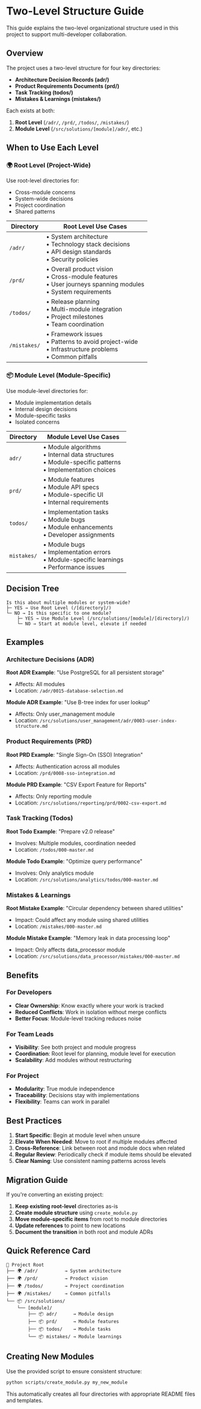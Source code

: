 # Two-Level Structure Guide

This guide explains the two-level organizational structure used in this project to support multi-developer collaboration.

## Overview

The project uses a two-level structure for four key directories:
- **Architecture Decision Records (adr/)**
- **Product Requirements Documents (prd/)**
- **Task Tracking (todos/)**
- **Mistakes & Learnings (mistakes/)**

Each exists at both:
1. **Root Level** (`/adr/`, `/prd/`, `/todos/`, `/mistakes/`)
2. **Module Level** (`/src/solutions/[module]/adr/`, etc.)

## When to Use Each Level

### 🌍 Root Level (Project-Wide)

Use root-level directories for:
- Cross-module concerns
- System-wide decisions
- Project coordination
- Shared patterns

| Directory | Root Level Use Cases |
|-----------|---------------------|
| `/adr/` | • System architecture<br>• Technology stack decisions<br>• API design standards<br>• Security policies |
| `/prd/` | • Overall product vision<br>• Cross-module features<br>• User journeys spanning modules<br>• System requirements |
| `/todos/` | • Release planning<br>• Multi-module integration<br>• Project milestones<br>• Team coordination |
| `/mistakes/` | • Framework issues<br>• Patterns to avoid project-wide<br>• Infrastructure problems<br>• Common pitfalls |

### 📦 Module Level (Module-Specific)

Use module-level directories for:
- Module implementation details
- Internal design decisions
- Module-specific tasks
- Isolated concerns

| Directory | Module Level Use Cases |
|-----------|----------------------|
| `adr/` | • Module algorithms<br>• Internal data structures<br>• Module-specific patterns<br>• Implementation choices |
| `prd/` | • Module features<br>• Module API specs<br>• Module-specific UI<br>• Internal requirements |
| `todos/` | • Implementation tasks<br>• Module bugs<br>• Module enhancements<br>• Developer assignments |
| `mistakes/` | • Module bugs<br>• Implementation errors<br>• Module-specific learnings<br>• Performance issues |

## Decision Tree

```
Is this about multiple modules or system-wide?
├─ YES → Use Root Level (/[directory]/)
└─ NO → Is this specific to one module?
    ├─ YES → Use Module Level (/src/solutions/[module]/[directory]/)
    └─ NO → Start at module level, elevate if needed
```

## Examples

### Architecture Decisions (ADR)

**Root ADR Example**: "Use PostgreSQL for all persistent storage"
- Affects: All modules
- Location: `/adr/0015-database-selection.md`

**Module ADR Example**: "Use B-tree index for user lookup"
- Affects: Only user_management module
- Location: `/src/solutions/user_management/adr/0003-user-index-structure.md`

### Product Requirements (PRD)

**Root PRD Example**: "Single Sign-On (SSO) Integration"
- Affects: Authentication across all modules
- Location: `/prd/0008-sso-integration.md`

**Module PRD Example**: "CSV Export Feature for Reports"
- Affects: Only reporting module
- Location: `/src/solutions/reporting/prd/0002-csv-export.md`

### Task Tracking (Todos)

**Root Todo Example**: "Prepare v2.0 release"
- Involves: Multiple modules, coordination needed
- Location: `/todos/000-master.md`

**Module Todo Example**: "Optimize query performance"
- Involves: Only analytics module
- Location: `/src/solutions/analytics/todos/000-master.md`

### Mistakes & Learnings

**Root Mistake Example**: "Circular dependency between shared utilities"
- Impact: Could affect any module using shared utilities
- Location: `/mistakes/000-master.md`

**Module Mistake Example**: "Memory leak in data processing loop"
- Impact: Only affects data_processor module
- Location: `/src/solutions/data_processor/mistakes/000-master.md`

## Benefits

### For Developers
- **Clear Ownership**: Know exactly where your work is tracked
- **Reduced Conflicts**: Work in isolation without merge conflicts
- **Better Focus**: Module-level tracking reduces noise

### For Team Leads
- **Visibility**: See both project and module progress
- **Coordination**: Root level for planning, module level for execution
- **Scalability**: Add modules without restructuring

### For Project
- **Modularity**: True module independence
- **Traceability**: Decisions stay with implementations
- **Flexibility**: Teams can work in parallel

## Best Practices

1. **Start Specific**: Begin at module level when unsure
2. **Elevate When Needed**: Move to root if multiple modules affected
3. **Cross-Reference**: Link between root and module docs when related
4. **Regular Review**: Periodically check if module items should be elevated
5. **Clear Naming**: Use consistent naming patterns across levels

## Migration Guide

If you're converting an existing project:

1. **Keep existing root-level** directories as-is
2. **Create module structure** using `create_module.py`
3. **Move module-specific items** from root to module directories
4. **Update references** to point to new locations
5. **Document the transition** in both root and module ADRs

## Quick Reference Card

```
📁 Project Root
├── 🌍 /adr/          → System architecture
├── 🌍 /prd/          → Product vision  
├── 🌍 /todos/        → Project coordination
├── 🌍 /mistakes/     → Common pitfalls
└── 📦 /src/solutions/
    └── [module]/
        ├── 📦 adr/      → Module design
        ├── 📦 prd/      → Module features
        ├── 📦 todos/    → Module tasks
        └── 📦 mistakes/ → Module learnings
```

## Creating New Modules

Use the provided script to ensure consistent structure:

```bash
python scripts/create_module.py my_new_module
```

This automatically creates all four directories with appropriate README files and templates.